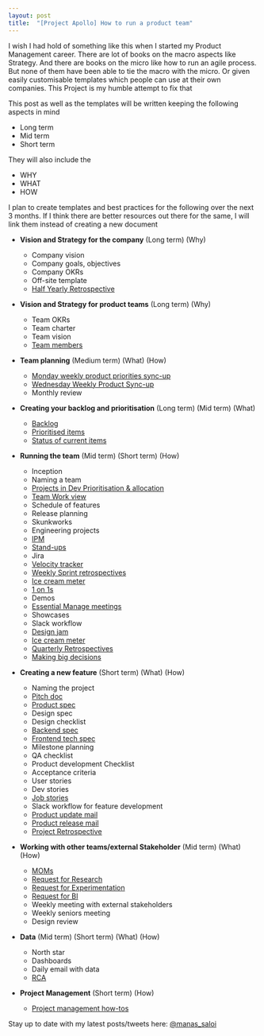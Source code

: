 ```yaml
---
layout: post
title:  "[Project Apollo] How to run a product team"
---
```


I wish I had hold of something like this when I started my Product Management career. There are lot of books on the macro aspects like Strategy. And there are books on the micro like how to run an agile process. But none of them have been able to tie the macro with the micro. Or given easily customisable templates which people can use at their own companies. This Project is my humble attempt to fix that


This post as well as the templates will be written keeping the following aspects in mind
- Long term
- Mid term
- Short term

They will also include the
- WHY
- WHAT
- HOW

I plan to create templates and best practices for the following over the next 3 months. If I think there are better resources out there for the same, I will link them instead of creating a new document


- **Vision and Strategy for the company** (Long term) (Why)
  - Company vision
  - Company goals, objectives
  - Company OKRs
  - Off-site template
  - [Half Yearly Retrospective](https://manassaloi.com/2020/03/29/retrospectives.html)

- **Vision and Strategy for product teams** (Long term) (Why)
  - Team OKRs
  - Team charter
  - Team vision
  - [Team members](https://docs.google.com/spreadsheets/d/1FbGVvFG4bPkazM-7AJb4Ukjv7X4Ho8oZStT1lJX23sI/edit#gid=1287724253)

- **Team planning** (Medium term) (What) (How)

  - [Monday weekly product priorities sync-up](https://docs.google.com/document/d/1s_ejLtOuOU2cwW2qcVbMlNxmJIm61I8V7zpHcKGN1Ow/edit?usp=sharing)
  - [Wednesday Weekly Product Sync-up](https://docs.google.com/document/d/1fw93-oEYzzuDcsagZJjYM7Xu3bySbd1ilnOI98ybRfM/edit?usp=sharing)
  - Monthly review

- **Creating your backlog and prioritisation** (Long term) (Mid term) (What)
  - [Backlog](https://docs.google.com/spreadsheets/d/1FbGVvFG4bPkazM-7AJb4Ukjv7X4Ho8oZStT1lJX23sI/edit#gid=192262272)
  - [Prioritised items](https://docs.google.com/spreadsheets/d/1FbGVvFG4bPkazM-7AJb4Ukjv7X4Ho8oZStT1lJX23sI/edit#gid=192262272)
  - [Status of current items](https://docs.google.com/spreadsheets/d/1FbGVvFG4bPkazM-7AJb4Ukjv7X4Ho8oZStT1lJX23sI/edit#gid=1191664602)

- **Running the team** (Mid term) (Short term) (How)
  - Inception
  - Naming a team
  - [Projects in Dev Prioritisation & allocation](https://docs.google.com/spreadsheets/d/1FbGVvFG4bPkazM-7AJb4Ukjv7X4Ho8oZStT1lJX23sI/edit#gid=642287720)
  - [Team Work view](https://docs.google.com/spreadsheets/d/1FbGVvFG4bPkazM-7AJb4Ukjv7X4Ho8oZStT1lJX23sI/edit#gid=203120845)
  - Schedule of features
  - Release planning
  - Skunkworks
  - Engineering projects
  - [IPM](https://manassaloi.com/2020/05/01/running-IPM.html)
  - [Stand-ups](https://manassaloi.com/2020/05/01/running-IPM.html)
  - Jira
  - [Velocity tracker](https://docs.google.com/spreadsheets/d/1FbGVvFG4bPkazM-7AJb4Ukjv7X4Ho8oZStT1lJX23sI/edit#gid=1212677191)
  - [Weekly Sprint retrospectives](https://manassaloi.com/2020/03/29/retrospectives.html)
  - [Ice cream meter](https://docs.google.com/spreadsheets/d/1FbGVvFG4bPkazM-7AJb4Ukjv7X4Ho8oZStT1lJX23sI/edit#gid=19952379)
  - [1 on 1s](https://manassaloi.com/2020/01/28/one-on-ones.html)
  - Demos
  - [Essential Manage meetings](https://github.com/ajahne/essential-manager-meetings/tree/master/templates)
  - Showcases
  - Slack workflow
  - [Design jam](https://manassaloi.com/2020/03/04/design-jam.html)
  - [Ice cream meter](https://docs.google.com/spreadsheets/d/1FbGVvFG4bPkazM-7AJb4Ukjv7X4Ho8oZStT1lJX23sI/edit#gid=19952379)
  - [Quarterly Retrospectives](https://manassaloi.com/2020/03/29/retrospectives.html)
  - [Making big decisions](https://manassaloi.com/2020/04/29/decision-making.html)

- **Creating a new feature** (Short term) (What) (How)
  - Naming the project
  - [Pitch doc](https://docs.google.com/document/d/1ez5NflYwy9DxhAXzg2AA2p0eMLVWg3QgxHatg3Td1zA/edit?usp=sharing)
  - [Product spec](https://manassaloi.com/2020/01/23/product-spec-twitter-messages.html)
  - Design spec
  - Design checklist
  - [Backend spec](https://docs.google.com/document/d/1CB33dYpiK6JrgJl7_swlPUFz-Y-St8E9GnpuzzohdbY/edit?usp=sharing)
  - [Frontend tech spec](https://docs.google.com/document/d/1RvslTOIHBHknK54ftASaHcFEnK4ytueJ5_4jCjvDZkg/edit?usp=sharing)
  - Milestone planning
  - QA checklist
  - Product development Checklist
  - Acceptance criteria
  - User stories
  - Dev stories
  - [Job stories](https://www.intercom.com/blog/accidentally-invented-job-stories/)
  - Slack workflow for feature development
  - [Product update mail](https://manassaloi.com/2020/03/28/sending-product-update-mail.html)
  - [Product release mail](https://manassaloi.com/2020/03/28/sending-product-update-mail.html)
  - [Project Retrospective](https://manassaloi.com/2020/03/29/retrospectives.html)

- **Working with other teams/external Stakeholder** (Mid term) (What) (How)
  - [MOMs](https://manassaloi.com/2020/03/22/mom-update.html)
  - [Request for Research](https://docs.google.com/document/d/1cgRmcLuN7DEmU6QK42kwbjx486nef3LRR3Y0ia7kPVk/edit?usp=sharing)
  - [Request for Experimentation](https://docs.google.com/document/d/1VRKPa29HHHGqFsFEPqPUthg2955A_BAzzbDuVFKyPmU/edit?usp=sharing)
  - [Request for BI](https://docs.google.com/document/d/163Pl7T0bbaA8cQN2xGOVuRT0RIamGS9NJB6p4oQU-ks/edit?usp=sharing)
  - Weekly meeting with external stakeholders
  - Weekly seniors meeting
  - Design review

- **Data** (Mid term) (Short term) (What) (How)
  - North star
  - Dashboards
  - Daily email with data
  - [RCA](https://manassaloi.com/2017/07/11/help-our-numbers-went-down-yesterday.html)

- **Project Management** (Short term) (How)
  - [Project management how-tos](https://manassaloi.com/2020/04/26/rules-project-management.html)

Stay up to date with my latest posts/tweets here: [@manas_saloi](http://twitter.com/manas_saloi)
